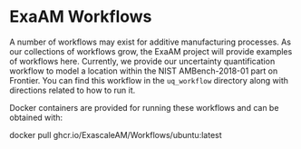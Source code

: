 # ExaAM Workflows

A number of workflows may exist for additive manufacturing processes. As our collections of workflows grow, the ExaAM project will provide examples of workflows here. Currently, we provide our uncertainty quantification workflow to model a location within the NIST AMBench-2018-01 part on Frontier. You can find this workflow in the `uq_workflow` directory along with directions related to how to run it.

Docker containers are provided for running these workflows and can be obtained with:

docker pull ghcr.io/ExascaleAM/Workflows/ubuntu:latest
